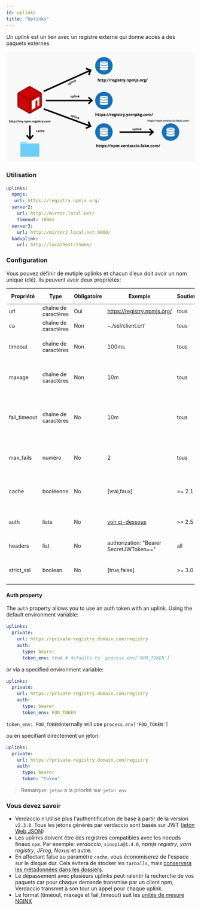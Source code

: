 ```yaml
---
id: uplinks
title: "Uplinks"
---
```

Un *uplink* est un lien avec un registre externe qui donne accès à des paquets externes.

![Uplinks](/img/uplinks.png)

### Utilisation

```yaml
uplinks:
  npmjs:
   url: https://registry.npmjs.org/
  server2:
    url: http://mirror.local.net/
    timeout: 100ms
  server3:
    url: http://mirror2.local.net:9000/
  baduplink:
    url: http://localhost:55666/
```

### Configuration

Vous pouvez définir de mutiple uplinks et chacun d’eux doit avoir un nom unique (clé). Ils peuvent avoir deux propriétés:

| Propriété    | Type                 | Obligatoire | Exemple                                     | Soutien | Description                                                                                                                | Par défaut     |
| ------------ | -------------------- | ----------- | ------------------------------------------- | ------- | -------------------------------------------------------------------------------------------------------------------------- | -------------- |
| url          | chaîne de caractères | Oui         | https://registry.npmjs.org/                 | tous    | L’url du registre                                                                                                          | npmjs          |
| ca           | chaîne de caractères | Non         | ~./ssl/client.crt'                          | tous    | Certificat de chemin SSL                                                                                                   | Pas par défaut |
| timeout      | chaîne de caractères | Non         | 100ms                                       | tous    | définir le nouveau délai d’attente pour la demande                                                                         | 30s            |
| maxage       | chaîne de caractères | Non         | 10m                                         | tous    | limite maximale d'échecs à chaque demande                                                                                  | 2m             |
| fail_timeout | chaîne de caractères | No          | 10m                                         | tous    | définit le temps maximal pour qu'une demande devienne un échec                                                             | 5m             |
| max_fails    | numéro               | No          | 2                                           | tous    | limite maximale d'échecs à chaque demande                                                                                  | 2              |
| cache        | booléenne            | No          | [vrai,faux]                                 | >= 2.1  | mettre en cache toutes les archives éloignée dans l'archive                                                                | vrai           |
| auth         | liste                | No          | [voir ci-dessous](uplinks.md#auth-property) | >= 2.5  | assigns the header 'Authorization' [more info](http://blog.npmjs.org/post/118393368555/deploying-with-npm-private-modules) | disabled       |
| headers      | list                 | No          | authorization: "Bearer SecretJWToken=="     | all     | list of custom headers for the uplink                                                                                      | disabled       |
| strict_ssl   | boolean              | No          | [true,false]                                | >= 3.0  | If true, requires SSL certificates be valid.                                                                               | true           |

#### Auth property

The `auth` property allows you to use an auth token with an uplink. Using the default environment variable:

```yaml
uplinks:
  private:
    url: https://private-registry.domain.com/registry
    auth:
      type: bearer
      token_env: true # defaults to `process.env['NPM_TOKEN']`   
```

or via a specified environment variable:

```yaml
uplinks:
  private:
    url: https://private-registry.domain.com/registry
    auth:
      type: bearer
      token_env: FOO_TOKEN
```

`token_env: FOO_TOKEN`internally will use `process.env['FOO_TOKEN']`

ou en spécifiant directement un jeton:

```yaml
uplinks:
  private:
    url: https://private-registry.domain.com/registry
    auth:
      type: bearer
      token: "token"
```

> Remarque: `jeton` a la priorité sur `jeton_env`

### Vous devez savoir

* Verdaccio n'utilise plus l'authentification de base à partir de la version `v2.3.0`. Tous les jetons générés par verdaccio sont basés sur JWT ([jeton Web JSON](https://jwt.io/))
* Les uplinks doivent être des registres compatibles avec les noeuds finaux `npm`. Par exemple: *verdaccio*, `sinopia@1.4.0`, *npmjs registry*, *yarn registry*, *JFrog*, *Nexus* et autre.
* En affectant false au paramètre `cache`, vous économiserez de l'espace sur le disque dur. Cela évitera de stocker les `tarballs`, mais [conservera les métadonnées dans les dossiers](https://github.com/verdaccio/verdaccio/issues/391).
* Le dépassement avec plusieurs uplinks peut ralentir la recherche de vos paquets car pour chaque demande transmise par un client npm, Verdaccio transmet à son tour un appel pour chaque uplink.
* Le format (timeout, maxage et fail_timeout) suit les [unités de mesure NGINX](http://nginx.org/en/docs/syntax.html)